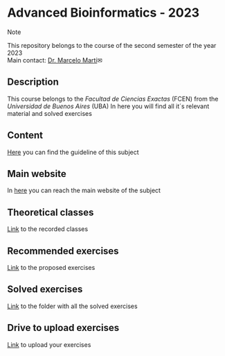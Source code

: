 # Advanced Bioinformatics - 2023
> [!NOTE]
> This repository belongs to the course of the second semester of the year 2023<br/>
> Main contact: [Dr. Marcelo Martí](mailto:marti.marcelo@gmail.com)✉

## Description

This course belongs to the _Facultad de Ciencias Exactas_ (FCEN) from the _Universidad de Buenos Aires_ (UBA)
In here you will find all it´s relevant material and solved exercises 


## Content

[Here](docs/Curricular_program.pdf) you can find the guideline of this subject

## Main website

In [here](https://www.dropbox.com/sh/5t555r1h9jn2bs1/AADQdZqYv3G-pjZuzbxuLTmua?dl=0) you can reach the main website of the subject 

## Theoretical classes

[Link](https://www.dropbox.com/sh/5t555r1h9jn2bs1/AADKCfBLJMK5QdkerJ11hR0_a/Teoricas?dl=0&subfolder_nav_tracking=1) to the recorded classes 

## Recommended exercises

[Link](https://www.dropbox.com/sh/5t555r1h9jn2bs1/AAA063YB5zEeuEBZa0bJrj1Ha/TPs?dl=0&subfolder_nav_tracking=1=) to the proposed exercises 

## Solved exercises

[Link](solved_exercises/) to the folder with all the solved exercises 

## Drive to upload exercises
[Link](https://drive.google.com/drive/folders/1J5A_gwsYyf7NhmWZUhtdNsftmPjKxQcA?usp=sharing) to upload your exercises


